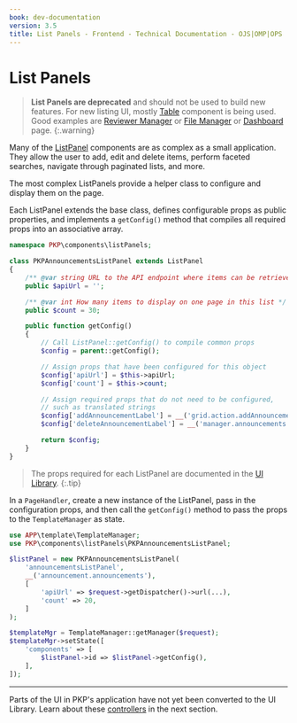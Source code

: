 ```yaml
---
book: dev-documentation
version: 3.5
title: List Panels - Frontend - Technical Documentation - OJS|OMP|OPS
---
```


# List Panels
> **List Panels are deprecated** and should not be used to build new features. For new listing UI, mostly [Table](https://stable-3_5_0--6555d3db80418bb1681b8b17.chromatic.com/?path=/docs/components-table--docs) component is being used. Good examples are [Reviewer Manager](https://stable-3_5_0--6555d3db80418bb1681b8b17.chromatic.com/?path=/docs/managers-reviewermanager--docs) or [File Manager](https://stable-3_5_0--6555d3db80418bb1681b8b17.chromatic.com/?path=/docs/managers-filemanager--docs) or [Dashboard](https://stable-3_5_0--6555d3db80418bb1681b8b17.chromatic.com/?path=/story/pages-dashboard--init) page.
{:.warning}


Many of the [ListPanel](/dev/ui-library/dev/#/component/ListPanel) components are as complex as a small application. They allow the user to add, edit and delete items, perform faceted searches, navigate through paginated lists, and more.

The most complex ListPanels provide a helper class to configure and display them on the page.

Each ListPanel extends the base class, defines configurable props as public properties, and implements a `getConfig()` method that compiles all required props into an associative array.

```php
namespace PKP\components\listPanels;

class PKPAnnouncementsListPanel extends ListPanel
{
    /** @var string URL to the API endpoint where items can be retrieved */
    public $apiUrl = '';

    /** @var int How many items to display on one page in this list */
    public $count = 30;

    public function getConfig()
    {
        // Call ListPanel::getConfig() to compile common props
        $config = parent::getConfig();

        // Assign props that have been configured for this object
        $config['apiUrl'] = $this->apiUrl;
        $config['count'] = $this->count;

        // Assign required props that do not need to be configured,
        // such as translated strings
        $config['addAnnouncementLabel'] = __('grid.action.addAnnouncement');
        $config['deleteAnnouncementLabel'] = __('manager.announcements.deleteAnnouncement');

        return $config;
    }
}
```

> The props required for each ListPanel are documented in the [UI Library](/dev/ui-library/dev/).
{:.tip}

In a `PageHandler`, create a new instance of the ListPanel, pass in the configuration props, and then call the `getConfig()` method to pass the props to the `TemplateManager` as state.

```php
use APP\template\TemplateManager;
use PKP\components\listPanels\PKPAnnouncementsListPanel;

$listPanel = new PKPAnnouncementsListPanel(
    'announcementsListPanel',
    __('announcement.announcements'),
    [
        'apiUrl' => $request->getDispatcher()->url(...),
        'count' => 20,
    ]
);

$templateMgr = TemplateManager::getManager($request);
$templateMgr->setState([
    'components' => [
        $listPanel->id => $listPanel->getConfig(),
    ],
]);
```

---

Parts of the UI in PKP's application have not yet been converted to the UI Library. Learn about these [controllers](./frontend-controllers) in the next section.
